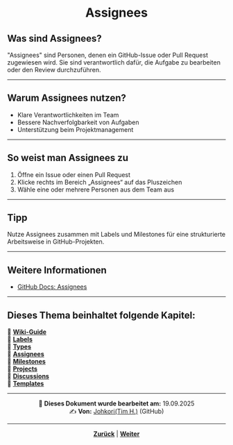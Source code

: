 # <p align="center">Assignees</p>

## Was sind Assignees?

"Assignees" sind Personen, denen ein GitHub-Issue oder Pull Request zugewiesen wird. Sie sind verantwortlich dafür, die Aufgabe zu bearbeiten oder den Review durchzuführen.

---

## Warum Assignees nutzen?

- Klare Verantwortlichkeiten im Team
- Bessere Nachverfolgbarkeit von Aufgaben
- Unterstützung beim Projektmanagement

---

## So weist man Assignees zu

1. Öffne ein Issue oder einen Pull Request
2. Klicke rechts im Bereich „Assignees“ auf das Pluszeichen
3. Wähle eine oder mehrere Personen aus dem Team aus

---

## Tipp

Nutze Assignees zusammen mit Labels und Milestones für eine strukturierte Arbeitsweise in GitHub-Projekten.

---

## Weitere Informationen

- [GitHub Docs: Assignees](https://docs.github.com/de/issues/tracking-your-work-with-issues/using-issues/assigning-issues-and-pull-requests-to-other-github-users)

---

**Dieses Thema beinhaltet folgende Kapitel:**
---

🔹 [**Wiki-Guide**](/docs/04-tools/01-github/04-issues/01-wiki-guide/README.md) </br>
🔹 [**Labels**](/docs/04-tools/01-github/04-issues/02-labels/README.md) </br>
🔹 [**Types**](/docs/04-tools/01-github/04-issues/03-types/README.md) </br>
🔹 [**Assignees**](/docs/04-tools/01-github/04-issues/04-assignees/README.md) </br>
🔹 [**Milestones**](/docs/04-tools/01-github/04-issues/05-milestones/README.md) </br>
🔹 [**Projects**](/docs/04-tools/01-github/04-issues/06-projects/README.md) </br>
🔹 [**Discussions**](/docs/04-tools/01-github/04-issues/07-discussions/README.md) </br>
🔹 [**Templates**](/docs/04-tools/01-github/04-issues/08-templates/README.md) </br>

---
<p align="center">
📅 <strong>Dieses Dokument wurde bearbeitet am:</strong> 19.09.2025
<br>
✍️ <strong>Von:</strong> <a href="https://github.com/johkori">Johkori(Tim H.)</a> (GitHub)
</p>

---

<p align="center">
<a href="/docs/04-tools/01-github/04-issues/03-types/README.md"><strong>Zurück</strong></a> | 
<a href="/docs/04-tools/01-github/04-issues/05-milestones/README.md"><strong>Weiter</strong></a>
</p>
